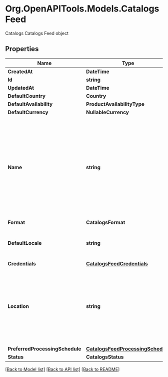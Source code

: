 # Org.OpenAPITools.Models.CatalogsFeed
Catalogs Catalogs Feed object

## Properties

Name | Type | Description | Notes
------------ | ------------- | ------------- | -------------
**CreatedAt** | **DateTime** |  | [optional] 
**Id** | **string** |  | [optional] 
**UpdatedAt** | **DateTime** |  | [optional] 
**DefaultCountry** | **Country** |  | 
**DefaultAvailability** | **ProductAvailabilityType** |  | 
**DefaultCurrency** | **NullableCurrency** |  | 
**Name** | **string** | A human-friendly name associated to a given feed. This value is currently nullable due to historical reasons. It is expected to become non-nullable in the future. | 
**Format** | **CatalogsFormat** |  | 
**DefaultLocale** | **string** | The locale used within a feed for product descriptions. | 
**Credentials** | [**CatalogsFeedCredentials**](CatalogsFeedCredentials.md) |  | 
**Location** | **string** | The URL where a feed is available for download. This URL is what Pinterest will use to download a feed for processing. | 
**PreferredProcessingSchedule** | [**CatalogsFeedProcessingSchedule**](CatalogsFeedProcessingSchedule.md) |  | 
**Status** | **CatalogsStatus** |  | 

[[Back to Model list]](../README.md#documentation-for-models) [[Back to API list]](../README.md#documentation-for-api-endpoints) [[Back to README]](../README.md)


